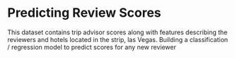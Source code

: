 # Predicting Review Scores
This dataset contains trip advisor scores along with features describing the reviewers and hotels located in the strip, las Vegas. Building a classification / regression model to predict scores for any new reviewer
